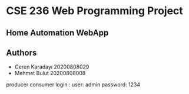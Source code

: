 # CSE 236 Web Programming Project
## Home Automation WebApp


## Authors 
- Ceren Karadayı 20200808029
- Mehmet Bulut 20200808008  

producer consumer login : 
user: admin
password: 1234

